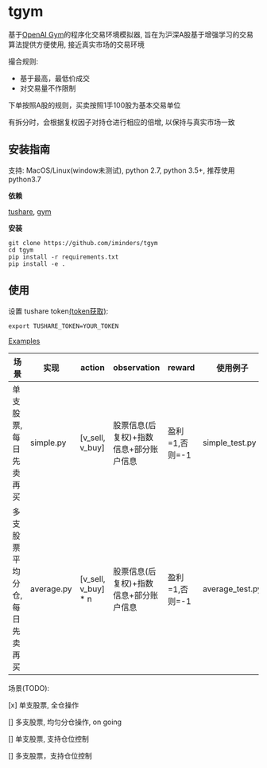 # tgym

基于[OpenAI Gym](https://gym.openai.com/)的程序化交易环境模拟器, 旨在为沪深A股基于增强学习的交易算法提供方便使用, 接近真实市场的交易环境

撮合规则:

- 基于最高，最低价成交
- 对交易量不作限制

下单按照A股的规则，买卖按照1手100股为基本交易单位

有拆分时，会根据复权因子对持仓进行相应的倍增, 以保持与真实市场一致

## 安装指南

支持: MacOS/Linux(window未测试), python 2.7, python 3.5+, 推荐使用 python3.7

**依赖**

[tushare](https://github.com/waditu/tushare), [gym](https://github.com/openai/gym)

**安装**

```
git clone https://github.com/iminders/tgym
cd tgym
pip install -r requirements.txt
pip install -e .
```

## 使用

设置 tushare token[(token获取)](https://tushare.pro/register?reg=124861):

```
export TUSHARE_TOKEN=YOUR_TOKEN
```

[Examples](tgym/envs)

场景               | 实现         | action              | observation           | reward     | 使用例子
---------------- | ---------- | ------------------- | --------------------- | ---------- | ---------------
单支股票, 每日先卖再买     | simple.py  | [v_sell, v_buy]     | 股票信息(后复权)+指数信息+部分账户信息 | 盈利=1,否则=-1 | simple_test.py
多支股票平均分仓, 每日先卖再买 | average.py | [v_sell, v_buy] * n | 股票信息(后复权)+指数信息+部分账户信息 | 盈利=1,否则=-1 | average_test.py

场景(TODO):

[x] 单支股票, 全仓操作

[] 多支股票, 均匀分仓操作, on going

[] 单支股票, 支持仓位控制

[] 多支股票，支持仓位控制
